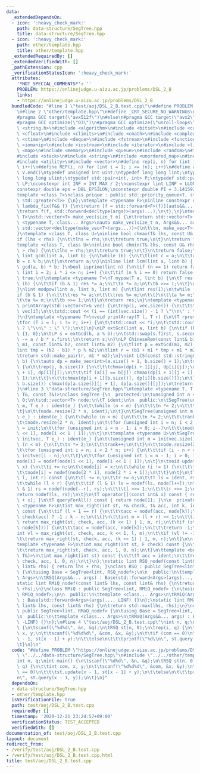 ```yaml
---
data:
  _extendedDependsOn:
  - icon: ':heavy_check_mark:'
    path: data-structure/SegTree.hpp
    title: data-structure/SegTree.hpp
  - icon: ':heavy_check_mark:'
    path: other/template.hpp
    title: other/template.hpp
  _extendedRequiredBy: []
  _extendedVerifiedWith: []
  _pathExtension: cpp
  _verificationStatusIcon: ':heavy_check_mark:'
  attributes:
    '*NOT_SPECIAL_COMMENTS*': ''
    PROBLEM: https://onlinejudge.u-aizu.ac.jp/problems/DSL_2_B
    links:
    - https://onlinejudge.u-aizu.ac.jp/problems/DSL_2_B
  bundledCode: "#line 1 \"test/aoj/DSL_2_B.test.cpp\"\n#define PROBLEM \"https://onlinejudge.u-aizu.ac.jp/problems/DSL_2_B\"\
    \n#line 2 \"other/template.hpp\"\n#define _CRT_SECURE_NO_WARNINGS\n#ifdef ONLINE_JUDGE\n\
    #pragma GCC target(\"avx512f\")\n#else\n#pragma GCC target(\"avx2\")\n#endif\n\
    #pragma GCC optimize(\"O3\")\n#pragma GCC optimize(\"unroll-loops\")\n#include\
    \ <string.h>\n#include <algorithm>\n#include <bitset>\n#include <cassert>\n#include\
    \ <cfloat>\n#include <climits>\n#include <cmath>\n#include <complex>\n#include\
    \ <ctime>\n#include <deque>\n#include <fstream>\n#include <functional>\n#include\
    \ <iomanip>\n#include <iostream>\n#include <iterator>\n#include <list>\n#include\
    \ <map>\n#include <memory>\n#include <queue>\n#include <random>\n#include <set>\n\
    #include <stack>\n#include <string>\n#include <unordered_map>\n#include <unordered_set>\n\
    #include <utility>\n#include <vector>\n#define rep(i, n) for (int i = 0; i < (n);\
    \ i++)\n#define REP(i, n) for (int i = 1; i <= (n); i++)\n#define all(V) V.begin(),\
    \ V.end()\ntypedef unsigned int uint;\ntypedef long long lint;\ntypedef unsigned\
    \ long long ulint;\ntypedef std::pair<int, int> P;\ntypedef std::pair<lint, lint>\
    \ LP;\nconstexpr int INF = INT_MAX / 2;\nconstexpr lint LINF = LLONG_MAX / 2;\n\
    constexpr double eps = DBL_EPSILON;\nconstexpr double PI = 3.141592653589793238462643383279;\n\
    template <class T>\nclass prique : public std::priority_queue<T, std::vector<T>,\
    \ std::greater<T>> {\n};\ntemplate <typename F>\ninline constexpr decltype(auto)\
    \ lambda_fix(F&& f) {\n\treturn [f = std::forward<F>(f)](auto&&... args) {\n\t\
    \treturn f(f, std::forward<decltype(args)>(args)...);\n\t};\n}\ntemplate <typename\
    \ T>\nstd::vector<T> make_vec(size_t n) {\n\treturn std::vector<T>(n);\n}\ntemplate\
    \ <typename T, class... Args>\nauto make_vec(size_t n, Args&&... args) {\n\treturn\
    \ std::vector<decltype(make_vec<T>(args...))>(\n\t\tn, make_vec<T>(std::forward<Args>(args)...));\n\
    }\ntemplate <class T, class U>\ninline bool chmax(T& lhs, const U& rhs) {\n\t\
    if (lhs < rhs) {\n\t\tlhs = rhs;\n\t\treturn true;\n\t}\n\treturn false;\n}\n\
    template <class T, class U>\ninline bool chmin(T& lhs, const U& rhs) {\n\tif (lhs\
    \ > rhs) {\n\t\tlhs = rhs;\n\t\treturn true;\n\t}\n\treturn false;\n}\ninline\
    \ lint gcd(lint a, lint b) {\n\twhile (b) {\n\t\tlint c = a;\n\t\ta = b;\n\t\t\
    b = c % b;\n\t}\n\treturn a;\n}\ninline lint lcm(lint a, lint b) { return a /\
    \ gcd(a, b) * b; }\nbool isprime(lint n) {\n\tif (n == 1) return false;\n\tfor\
    \ (int i = 2; i * i <= n; i++) {\n\t\tif (n % i == 0) return false;\n\t}\n\treturn\
    \ true;\n}\ntemplate <typename T>\nT mypow(T a, lint b) {\n\tT res(1);\n\twhile\
    \ (b) {\n\t\tif (b & 1) res *= a;\n\t\ta *= a;\n\t\tb >>= 1;\n\t}\n\treturn res;\n\
    }\nlint modpow(lint a, lint b, lint m) {\n\tlint res(1);\n\twhile (b) {\n\t\t\
    if (b & 1) {\n\t\t\tres *= a;\n\t\t\tres %= m;\n\t\t}\n\t\ta %= m;\n\t\ta *= a;\n\
    \t\ta %= m;\n\t\tb >>= 1;\n\t}\n\treturn res;\n}\ntemplate <typename T>\nvoid\
    \ printArray(std::vector<T>& vec) {\n\trep(i, vec.size()) {\n\t\tstd::cout <<\
    \ vec[i];\n\t\tstd::cout << (i == (int)vec.size() - 1 ? \"\\n\" : \" \");\n\t\
    }\n}\ntemplate <typename T>\nvoid printArray(T l, T r) {\n\tT rprev = std::prev(r);\n\
    \tfor (T i = l; i != r; i++) {\n\t\tstd::cout << *i;\n\t\tstd::cout << (i == rprev\
    \ ? \"\\n\" : \" \");\n\t}\n}\nLP extGcd(lint a, lint b) {\n\tif (b == 0) return\
    \ {1, 0};\n\tLP s = extGcd(b, a % b);\n\tstd::swap(s.first, s.second);\n\ts.second\
    \ -= a / b * s.first;\n\treturn s;\n}\nLP ChineseRem(const lint& b1, const lint&\
    \ m1, const lint& b2, const lint& m2) {\n\tlint p = extGcd(m1, m2).first;\n\t\
    lint tmp = (b2 - b1) * p % m2;\n\tlint r = (b1 + m1 * tmp + m1 * m2) % (m1 * m2);\n\
    \treturn std::make_pair(r, m1 * m2);\n}\nint LCS(const std::string& a, const std::string&\
    \ b) {\n\tauto dp = make_vec<int>(a.size() + 1, b.size() + 1);\n\trep(i, a.size())\
    \ {\n\t\trep(j, b.size()) {\n\t\t\tchmax(dp[i + 1][j], dp[i][j]);\n\t\t\tchmax(dp[i][j\
    \ + 1], dp[i][j]);\n\t\t\tif (a[i] == b[j]) chmax(dp[i + 1][j + 1], dp[i][j] +\
    \ 1);\n\t\t}\n\t\tchmax(dp[i + 1][b.size()], dp[i][b.size()]);\n\t}\n\trep(j,\
    \ b.size()) chmax(dp[a.size()][j + 1], dp[a.size()][j]);\n\treturn dp[a.size()][b.size()];\n\
    }\n#line 3 \"data-structure/SegTree.hpp\"\ntemplate <typename T, T (*nodef)(const\
    \ T&, const T&)>\nclass SegTree {\n  protected:\n\tunsigned int n = 1, rank =\
    \ 0;\n\tstd::vector<T> node;\n\tT ident;\n\n  public:\n\tSegTree(unsigned int\
    \ m, T e_) : ident(e_) {\n\t\twhile (n < m) {\n\t\t\tn *= 2;\n\t\t\trank++;\n\t\
    \t}\n\t\tnode.resize(2 * n, ident);\n\t}\n\tSegTree(unsigned int m, T init, T\
    \ e_) : ident(e_) {\n\t\twhile (n < m) {\n\t\t\tn *= 2;\n\t\t\trank++;\n\t\t}\n\
    \t\tnode.resize(2 * n, ident);\n\t\tfor (unsigned int i = n; i < 2 * n; i++) node[i]\
    \ = init;\n\t\tfor (unsigned int i = n - 1; i > 0; i--)\n\t\t\tnode[i] = nodef(node[i\
    \ << 1], node[i << 1 | 1]);\n\t}\n\ttemplate <typename U>\n\tSegTree(const std::vector<U>&\
    \ initvec, T e_) : ident(e_) {\n\t\tunsigned int m = initvec.size();\n\t\twhile\
    \ (n < m) {\n\t\t\tn *= 2;\n\t\t\trank++;\n\t\t}\n\t\tnode.resize(2 * n, ident);\n\
    \t\tfor (unsigned int i = n; i < 2 * n; i++) {\n\t\t\tif (i - n < m) node[i] =\
    \ initvec[i - n];\n\t\t}\n\t\tfor (unsigned int i = n - 1; i > 0; i--)\n\t\t\t\
    node[i] = nodef(node[i << 1], node[i << 1 | 1]);\n\t}\n\tvoid update(int i, T\
    \ x) {\n\t\ti += n;\n\t\tnode[i] = x;\n\t\twhile (i != 1) {\n\t\t\ti >>= 1;\n\t\
    \t\tnode[i] = nodef(node[2 * i], node[2 * i + 1]);\n\t\t}\n\t}\n\tT query(int\
    \ l, int r) const {\n\t\tl += n;\n\t\tr += n;\n\t\tT ls = ident, rs = ident;\n\
    \t\twhile (l < r) {\n\t\t\tif (l & 1) ls = nodef(ls, node[l++]);\n\t\t\tif (r\
    \ & 1) rs = nodef(node[--r], rs);\n\t\t\tl >>= 1;\n\t\t\tr >>= 1;\n\t\t}\n\t\t\
    return nodef(ls, rs);\n\t}\n\tT operator[](const int& x) const { return node[n\
    \ + x]; }\n\tT queryForAll() const { return node[1]; }\n\n  private:\n\ttemplate\
    \ <typename F>\n\tint max_right(int st, F& check, T& acc, int k, int l, int r)\
    \ const {\n\t\tif (l + 1 == r) {\n\t\t\tacc = nodef(acc, node[k]);\n\t\t\treturn\
    \ check(acc) ? -1 : k - n;\n\t\t}\n\t\tint m = (l + r) >> 1;\n\t\tif (m <= st)\
    \ return max_right(st, check, acc, (k << 1) | 1, m, r);\n\t\tif (st <= l && check(nodef(acc,\
    \ node[k]))) {\n\t\t\tacc = nodef(acc, node[k]);\n\t\t\treturn -1;\n\t\t}\n\t\t\
    int vl = max_right(st, check, acc, k << 1, l, m);\n\t\tif (vl != -1) return vl;\n\
    \t\treturn max_right(st, check, acc, (k << 1) | 1, m, r);\n\t}\n\n  public:\n\t\
    template <typename F>\n\tint max_right(int st, F check) const {\n\t\tT acc = ident;\n\
    \t\treturn max_right(st, check, acc, 1, 0, n);\n\t}\n\ttemplate <bool (*check)(const\
    \ T&)>\n\tint max_right(int st) const {\n\t\tT acc = ident;\n\t\treturn max_right(st,\
    \ check, acc, 1, 0, n);\n\t}\n};\nstatic lint RSQ_nodef(const lint& lhs, const\
    \ lint& rhs) { return lhs + rhs; }\nclass RSQ : public SegTree<lint, RSQ_nodef>\
    \ {\n\tusing Base = SegTree<lint, RSQ_nodef>;\n\n  public:\n\ttemplate <class...\
    \ Args>\n\tRSQ(Args&&... args) : Base(std::forward<Args>(args)..., 0) {}\n};\n\
    static lint RMiQ_nodef(const lint& lhs, const lint& rhs) {\n\treturn std::min(lhs,\
    \ rhs);\n}\nclass RMiQ : public SegTree<lint, RMiQ_nodef> {\n\tusing Base = SegTree<lint,\
    \ RMiQ_nodef>;\n\n  public:\n\ttemplate <class... Args>\n\tRMiQ(Args&&... args)\
    \ : Base(std::forward<Args>(args)..., LINF) {}\n};\nstatic lint RMaQ_nodef(const\
    \ lint& lhs, const lint& rhs) {\n\treturn std::max(lhs, rhs);\n}\nclass RMaQ :\
    \ public SegTree<lint, RMaQ_nodef> {\n\tusing Base = SegTree<lint, RMaQ_nodef>;\n\
    \n  public:\n\ttemplate <class... Args>\n\tRMaQ(Args&&... args) : Base(std::forward<Args>(args)...,\
    \ -LINF) {}\n};\n#line 4 \"test/aoj/DSL_2_B.test.cpp\"\nint n, q;\nint main()\
    \ {\n\tscanf(\"%d%d\", &n, &q);\n\tRSQ st(n, 0);\n\trep(i, q) {\n\t\tint com,\
    \ x, y;\n\t\tscanf(\"%d%d%d\", &com, &x, &y);\n\t\tif (com == 0)\n\t\t\tst.update(x\
    \ - 1, st[x - 1] + y);\n\t\telse\n\t\t\tprintf(\"%d\\n\", st.query(x - 1, y));\n\
    \t}\n}\n"
  code: "#define PROBLEM \"https://onlinejudge.u-aizu.ac.jp/problems/DSL_2_B\"\n#include\
    \ \"../../data-structure/SegTree.hpp\"\n#include \"../../other/template.hpp\"\n\
    int n, q;\nint main() {\n\tscanf(\"%d%d\", &n, &q);\n\tRSQ st(n, 0);\n\trep(i,\
    \ q) {\n\t\tint com, x, y;\n\t\tscanf(\"%d%d%d\", &com, &x, &y);\n\t\tif (com\
    \ == 0)\n\t\t\tst.update(x - 1, st[x - 1] + y);\n\t\telse\n\t\t\tprintf(\"%d\\\
    n\", st.query(x - 1, y));\n\t}\n}"
  dependsOn:
  - data-structure/SegTree.hpp
  - other/template.hpp
  isVerificationFile: true
  path: test/aoj/DSL_2_B.test.cpp
  requiredBy: []
  timestamp: '2020-12-21 23:24:57+09:00'
  verificationStatus: TEST_ACCEPTED
  verifiedWith: []
documentation_of: test/aoj/DSL_2_B.test.cpp
layout: document
redirect_from:
- /verify/test/aoj/DSL_2_B.test.cpp
- /verify/test/aoj/DSL_2_B.test.cpp.html
title: test/aoj/DSL_2_B.test.cpp
---
```

